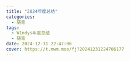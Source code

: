```yaml
---
title: "2024年度总结"
categories:
  - 随笔
tags:
  - W1ndys年度总结
  - 随笔
date: 2024-12-31 22:47:06
cover: https://t.mwm.moe/fj?20241231224706177
---
```

